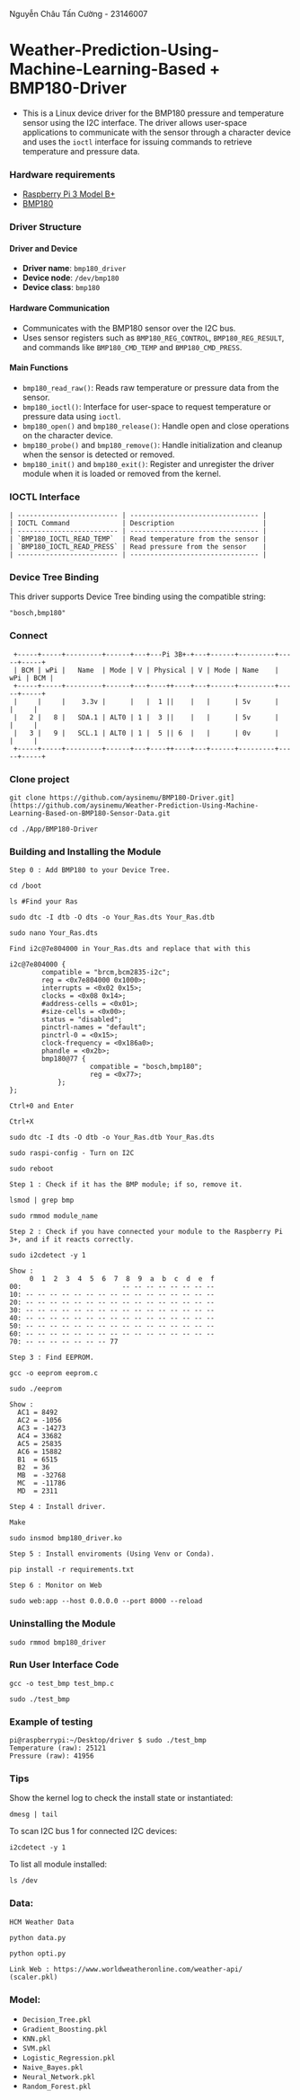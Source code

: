 Nguyễn Châu Tấn Cường - 23146007

# Weather-Prediction-Using-Machine-Learning-Based + BMP180-Driver

- This is a Linux device driver for the BMP180 pressure and temperature sensor using the I2C interface. The driver allows user-space applications to communicate with the sensor through a character device and uses the `ioctl` interface for issuing commands to retrieve temperature and pressure data.

### Hardware requirements

- [Raspberry Pi 3 Model B+](https://raspberrypi.vn/san-pham/raspberry-pi-3-model-b)
- [BMP180](https://hshop.vn/cam-bien-ap-suat-khong-khi-bmp180)

### Driver Structure
#### Driver and Device

* **Driver name**: `bmp180_driver`
* **Device node**: `/dev/bmp180`
* **Device class**: `bmp180`

#### Hardware Communication

* Communicates with the BMP180 sensor over the I2C bus.
* Uses sensor registers such as `BMP180_REG_CONTROL`, `BMP180_REG_RESULT`, and commands like `BMP180_CMD_TEMP` and `BMP180_CMD_PRESS`.

#### Main Functions

* `bmp180_read_raw()`: Reads raw temperature or pressure data from the sensor.
* `bmp180_ioctl()`: Interface for user-space to request temperature or pressure data using `ioctl`.
* `bmp180_open()` and `bmp180_release()`: Handle open and close operations on the character device.
* `bmp180_probe()` and `bmp180_remove()`: Handle initialization and cleanup when the sensor is detected or removed.
* `bmp180_init()` and `bmp180_exit()`: Register and unregister the driver module when it is loaded or removed from the kernel.

### IOCTL Interface

```
| ------------------------- | -------------------------------- |
| IOCTL Command             | Description                      |
| ------------------------- | -------------------------------- |
| `BMP180_IOCTL_READ_TEMP`  | Read temperature from the sensor |
| `BMP180_IOCTL_READ_PRESS` | Read pressure from the sensor    |
| ------------------------- | -------------------------------- |
```

### Device Tree Binding

This driver supports Device Tree binding using the compatible string:
```
"bosch,bmp180"
```

### Connect

```
 +-----+-----+---------+------+---+---Pi 3B+-+---+------+---------+-----+-----+
 | BCM | wPi |   Name  | Mode | V | Physical | V | Mode | Name    | wPi | BCM |
 +-----+-----+---------+------+---+----++----+---+------+---------+-----+-----+
 |     |     |    3.3v |      |   |  1 ||    |   |      | 5v      |     |     |
 |   2 |   8 |   SDA.1 | ALT0 | 1 |  3 ||    |   |      | 5v      |     |     |
 |   3 |   9 |   SCL.1 | ALT0 | 1 |  5 || 6  |   |      | 0v      |     |     |
 +-----+-----+---------+------+---+----++----+---+------+---------+-----+-----+
 ``` 

### Clone project

```
git clone https://github.com/aysinemu/BMP180-Driver.git](https://github.com/aysinemu/Weather-Prediction-Using-Machine-Learning-Based-on-BMP180-Sensor-Data.git

cd ./App/BMP180-Driver
```

### Building and Installing the Module

```
Step 0 : Add BMP180 to your Device Tree.

cd /boot

ls #Find your Ras

sudo dtc -I dtb -O dts -o Your_Ras.dts Your_Ras.dtb

sudo nano Your_Ras.dts

Find i2c@7e804000 in Your_Ras.dts and replace that with this

i2c@7e804000 {
        compatible = "brcm,bcm2835-i2c";
        reg = <0x7e804000 0x1000>;
        interrupts = <0x02 0x15>;
        clocks = <0x08 0x14>;
        #address-cells = <0x01>;
        #size-cells = <0x00>;
        status = "disabled";
        pinctrl-names = "default";
        pinctrl-0 = <0x15>;
        clock-frequency = <0x186a0>;
        phandle = <0x2b>;
        bmp180@77 {
                    compatible = "bosch,bmp180";
                    reg = <0x77>;
            };
};

Ctrl+0 and Enter

Ctrl+X

sudo dtc -I dts -O dtb -o Your_Ras.dtb Your_Ras.dts

sudo raspi-config - Turn on I2C

sudo reboot

Step 1 : Check if it has the BMP module; if so, remove it.

lsmod | grep bmp

sudo rmmod module_name

Step 2 : Check if you have connected your module to the Raspberry Pi 3+, and if it reacts correctly.

sudo i2cdetect -y 1

Show : 
     0  1  2  3  4  5  6  7  8  9  a  b  c  d  e  f
00:                         -- -- -- -- -- -- -- -- 
10: -- -- -- -- -- -- -- -- -- -- -- -- -- -- -- -- 
20: -- -- -- -- -- -- -- -- -- -- -- -- -- -- -- -- 
30: -- -- -- -- -- -- -- -- -- -- -- -- -- -- -- -- 
40: -- -- -- -- -- -- -- -- -- -- -- -- -- -- -- -- 
50: -- -- -- -- -- -- -- -- -- -- -- -- -- -- -- -- 
60: -- -- -- -- -- -- -- -- -- -- -- -- -- -- -- -- 
70: -- -- -- -- -- -- -- 77           

Step 3 : Find EEPROM.

gcc -o eeprom eeprom.c

sudo ./eeprom

Show :
  AC1 = 8492
  AC2 = -1056
  AC3 = -14273
  AC4 = 33682
  AC5 = 25835
  AC6 = 15882
  B1  = 6515
  B2  = 36
  MB  = -32768
  MC  = -11786
  MD  = 2311

Step 4 : Install driver.

Make

sudo insmod bmp180_driver.ko

Step 5 : Install enviroments (Using Venv or Conda).

pip install -r requirements.txt

Step 6 : Monitor on Web 

sudo web:app --host 0.0.0.0 --port 8000 --reload
```

### Uninstalling the Module

```
sudo rmmod bmp180_driver
```



### Run User Interface Code

```
gcc -o test_bmp test_bmp.c

sudo ./test_bmp
```

### Example of testing

```
pi@raspberrypi:~/Desktop/driver $ sudo ./test_bmp 
Temperature (raw): 25121
Pressure (raw): 41956
```

### Tips

Show the kernel log to check the install state or instantiated:
```
dmesg | tail 
```

To scan I2C bus 1 for connected I2C devices:
```
i2cdetect -y 1
```

To list all module installed:

```
ls /dev
```

### Data:

```
HCM Weather Data

python data.py

python opti.py

Link Web : https://www.worldweatheronline.com/weather-api/ (scaler.pkl)
```

### Model:

* `Decision_Tree.pkl`
* `Gradient_Boosting.pkl`
* `KNN.pkl`
* `SVM.pkl`
* `Logistic_Regression.pkl`
* `Naive_Bayes.pkl`
* `Neural_Network.pkl`
* `Random_Forest.pkl`
